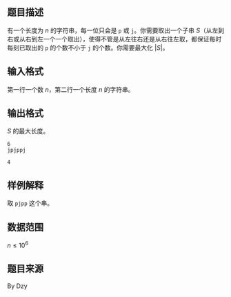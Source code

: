 ## 题目描述

有一个长度为 $n$ 的字符串，每一位只会是 `p` 或 `j`。你需要取出一个子串 $S$（从左到右或从右到左一个一个取出），使得不管是从左往右还是从右往左取，都保证每时每刻已取出的 `p` 的个数不小于 `j` 的个数。你需要最大化 $|S|$。

## 输入格式

第一行一个数 $n$，第二行一个长度 $n$ 的字符串。

## 输出格式

$S$ 的最大长度。

```input1
6
jpjppj
```
```output1
4
```

## 样例解释

取 `pjpp` 这个串。

## 数据范围

$n \le 10^6$

## 题目来源

By Dzy

